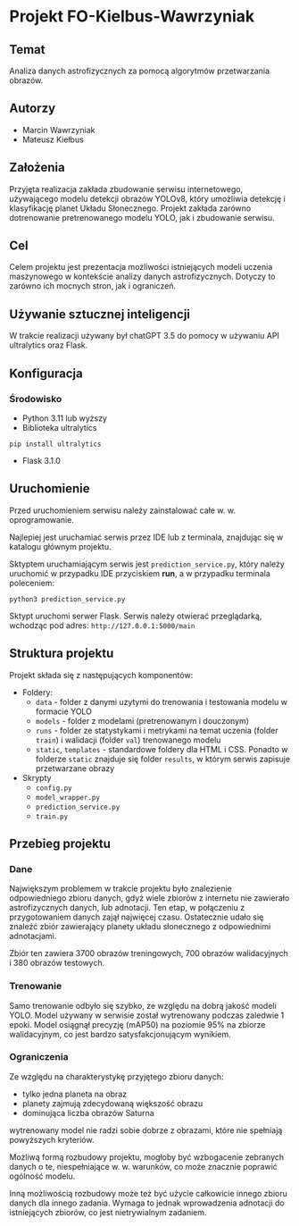 # Projekt FO-Kielbus-Wawrzyniak

## Temat
Analiza danych astrofizycznych za pomocą algorytmów przetwarzania obrazów.

## Autorzy
- Marcin Wawrzyniak
- Mateusz Kiełbus

## Założenia
Przyjęta realizacja zakłada zbudowanie serwisu internetowego, używającego modelu detekcji obrazów YOLOv8, który umożliwia detekcję i klasyfikację planet Układu Słonecznego. Projekt zakłada zarówno dotrenowanie pretrenowanego modelu YOLO, jak i zbudowanie serwisu.

## Cel
Celem projektu jest prezentacja możliwości istniejących modeli uczenia maszynowego w kontekście analizy danych astrofizycznych. Dotyczy to zarówno ich mocnych stron, jak i ograniczeń.

## Używanie sztucznej inteligencji
W trakcie realizacji używany był chatGPT 3.5 do pomocy w używaniu API ultralytics oraz Flask.

## Konfiguracja

### Środowisko

- Python 3.11 lub wyższy
- Biblioteka ultralytics
```
pip install ultralytics
```
- Flask 3.1.0

## Uruchomienie
Przed uruchomieniem serwisu należy zainstalować całe w. w. oprogramowanie.

Najlepiej jest uruchamiać serwis przez IDE lub z terminala, znajdując się w katalogu głównym projektu.

Sktyptem uruchamiającym serwis jest `prediction_service.py`, który należy uruchomić w przypadku IDE przyciskiem **run**, a w przypadku terminala poleceniem:
```
python3 prediction_service.py
```

Sktypt uruchomi serwer Flask. Serwis należy otwierać przeglądarką, wchodząc pod adres: `http://127.0.0.1:5000/main`


## Struktura projektu
Projekt składa się z następujących komponentów:
- Foldery:
    - `data` - folder z danymi uzytymi do trenowania i testowania modelu w formacie YOLO
    - `models` - folder z modelami (pretrenowanym i douczonym)
    - `runs` - folder ze statystykami i metrykami na temat uczenia (folder `train`) i walidacji (folder `val`) trenowanego modelu
    - `static`, `templates` - standardowe foldery dla HTML i CSS. Ponadto w folderze `static` znajduje się folder `results`, w którym serwis zapisuje przetwarzane obrazy
- Skrypty
    - `config.py`
    - `model_wrapper.py`
    - `prediction_service.py`
    - `train.py`

## Przebieg projektu
### Dane
Największym problemem w trakcie projektu było znalezienie odpowiedniego zbioru danych, gdyż wiele zbiorów z internetu nie zawierało astrofizycznych danych, lub adnotacji. Ten etap, w połączeniu z przygotowaniem danych zajął najwięcej czasu. Ostatecznie udało się znaleźć zbiór zawierający planety układu słonecznego z odpowiednimi adnotacjami.

Zbiór ten zawiera 3700 obrazów treningowych, 700 obrazów walidacyjnych i 380 obrazów testowych.

### Trenowanie
Samo trenowanie odbyło się szybko, ze względu na dobrą jakość modeli YOLO. Model używany w serwisie został wytrenowany podczas zaledwie 1 epoki. Model osiągnął precyzję (mAP50) na poziomie 95% na zbiorze walidacyjnym, co jest bardzo satysfakcjonującym wynikiem.

### Ograniczenia
Ze względu na charakterystykę przyjętego zbioru danych:
- tylko jedna planeta na obraz
- planety zajmują zdecydowaną większość obrazu
- dominująca liczba obrazów Saturna

wytrenowany model nie radzi sobie dobrze z obrazami, które nie spełniają powyższych kryteriów.

Możliwą formą rozbudowy projektu, mogłoby być wzbogacenie zebranych danych o te, niespełniające w. w. warunków, co może znacznie poprawić ogólność modelu.

Inną możliwością rozbudowy może też być użycie całkowicie innego zbioru danych dla innego zadania. Wymaga to jednak wprowadzenia adnotacji do istniejących zbiorów, co jest nietrywialnym zadaniem.
